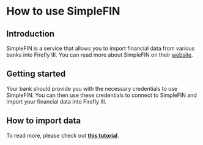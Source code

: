 # How to use SimpleFIN

## Introduction

SimpleFIN is a service that allows you to import financial data from various banks into Firefly III. You can read more about SimpleFIN on their [website](https://www.simplefin.org/).

## Getting started

Your bank should provide you with the necessary credentials to use SimpleFIN. You can then use these credentials to connect to SimpleFIN and import your financial data into Firefly III.

## How to import data

To read more, please check out **[this tutorial](../../../tutorials/data-importer/simplefin.md)**.
